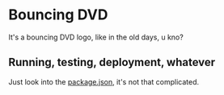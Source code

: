 # Bouncing DVD

It's a bouncing DVD logo, like in the old days, u kno?

## Running, testing, deployment, whatever

Just look into the [package.json](package.json), it's not that complicated.